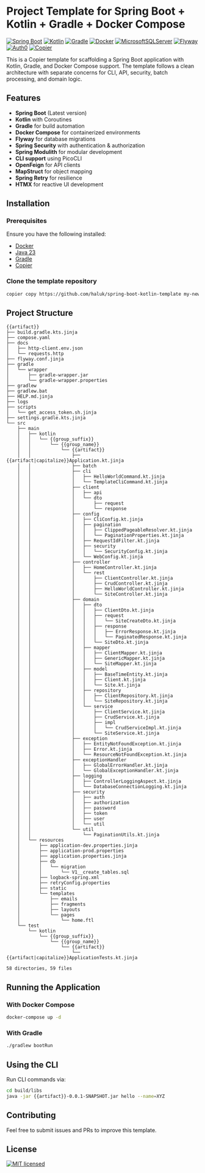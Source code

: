 # Project Template for Spring Boot + Kotlin + Gradle + Docker Compose
[![Spring Boot](https://img.shields.io/badge/Spring%20Boot-6DB33F?logo=springboot&logoColor=white)](#)
[![Kotlin](https://img.shields.io/badge/Kotlin-%237F52FF.svg?logo=kotlin&logoColor=white)](#)
[![Gradle](https://img.shields.io/badge/Gradle-02303A.svg?style=flat-square&logo=Gradle&logoColor=white)](#)
[![Docker](https://img.shields.io/badge/Docker-2496ED?logo=docker&logoColor=white)](#)
[![MicrosoftSQLServer](https://img.shields.io/badge/Microsoft%20SQL%20Server-CC2927?logo=microsoft%20sql%20server&logoColor=white)](#)
[![Flyway](https://img.shields.io/badge/Flyway-red?logo=flyway&logoColor=white)](#)
[![Auth0](https://img.shields.io/badge/Auth0-%23333333?logo=auth0&logoColor=white)](#)
[![Copier](https://img.shields.io/endpoint?url=https://raw.githubusercontent.com/copier-org/copier/master/img/badge/badge-grayscale-inverted-border-orange.json)](https://github.com/copier-org/copier)

This is a Copier template for scaffolding a Spring Boot application with Kotlin, Gradle, and Docker Compose support. The template follows a clean architecture with separate concerns for CLI, API, security, batch processing, and domain logic.

## Features

- **Spring Boot** (Latest version)
- **Kotlin** with Coroutines
- **Gradle** for build automation
- **Docker Compose** for containerized environments
- **Flyway** for database migrations
- **Spring Security** with authentication & authorization
- **Spring Modulith** for modular development
- **CLI support** using PicoCLI
- **OpenFeign** for API clients
- **MapStruct** for object mapping
- **Spring Retry** for resilience
- **HTMX** for reactive UI development

## Installation

### Prerequisites

Ensure you have the following installed:

- [Docker](https://www.docker.com/get-started)
- [Java 23](https://jdk.java.net/23/)
- [Gradle](https://gradle.org/install/)
- [Copier](https://copier.readthedocs.io/en/latest/)

### Clone the template repository

```sh
copier copy https://github.com/haluk/spring-boot-kotlin-template my-new-project
```

## Project Structure

```
{{artifact}}
├── build.gradle.kts.jinja
├── compose.yaml
├── docs
│   ├── http-client.env.json
│   └── requests.http
├── flyway.conf.jinja
├── gradle
│   └── wrapper
│       ├── gradle-wrapper.jar
│       └── gradle-wrapper.properties
├── gradlew
├── gradlew.bat
├── HELP.md.jinja
├── logs
├── scripts
│   └── get_access_token.sh.jinja
├── settings.gradle.kts.jinja
└── src
    ├── main
    │   ├── kotlin
    │   │   └── {{group_suffix}}
    │   │       └── {{group_name}}
    │   │           └── {{artifact}}
    │   │               ├── {{artifact|capitalize}}Application.kt.jinja
    │   │               ├── batch
    │   │               ├── cli
    │   │               │   ├── HelloWorldCommand.kt.jinja
    │   │               │   └── TemplateCliCommand.kt.jinja
    │   │               ├── client
    │   │               │   ├── api
    │   │               │   └── dto
    │   │               │       ├── request
    │   │               │       └── response
    │   │               ├── config
    │   │               │   ├── CliConfig.kt.jinja
    │   │               │   ├── pagination
    │   │               │   │   ├── ClippedPageableResolver.kt.jinja
    │   │               │   │   └── PaginationProperties.kt.jinja
    │   │               │   ├── RequestIdFilter.kt.jinja
    │   │               │   ├── security
    │   │               │   │   └── SecurityConfig.kt.jinja
    │   │               │   └── WebConfig.kt.jinja
    │   │               ├── controller
    │   │               │   ├── HomeController.kt.jinja
    │   │               │   └── rest
    │   │               │       ├── ClientController.kt.jinja
    │   │               │       ├── CrudController.kt.jinja
    │   │               │       ├── HelloWorldController.kt.jinja
    │   │               │       └── SiteController.kt.jinja
    │   │               ├── domain
    │   │               │   ├── dto
    │   │               │   │   ├── ClientDto.kt.jinja
    │   │               │   │   ├── request
    │   │               │   │   │   └── SiteCreateDto.kt.jinja
    │   │               │   │   ├── response
    │   │               │   │   │   ├── ErrorResponse.kt.jinja
    │   │               │   │   │   └── PaginatedResponse.kt.jinja
    │   │               │   │   └── SiteDto.kt.jinja
    │   │               │   ├── mapper
    │   │               │   │   ├── ClientMapper.kt.jinja
    │   │               │   │   ├── GenericMapper.kt.jinja
    │   │               │   │   └── SiteMapper.kt.jinja
    │   │               │   ├── model
    │   │               │   │   ├── BaseTimeEntity.kt.jinja
    │   │               │   │   ├── Client.kt.jinja
    │   │               │   │   └── Site.kt.jinja
    │   │               │   ├── repository
    │   │               │   │   ├── ClientRepository.kt.jinja
    │   │               │   │   └── SiteRepository.kt.jinja
    │   │               │   └── service
    │   │               │       ├── ClientService.kt.jinja
    │   │               │       ├── CrudService.kt.jinja
    │   │               │       ├── impl
    │   │               │       │   └── CrudServiceImpl.kt.jinja
    │   │               │       └── SiteService.kt.jinja
    │   │               ├── exception
    │   │               │   ├── EntityNotFoundException.kt.jinja
    │   │               │   ├── Error.kt.jinja
    │   │               │   └── ResourceNotFoundException.kt.jinja
    │   │               ├── exceptionHandler
    │   │               │   ├── GlobalErrorHandler.kt.jinja
    │   │               │   └── GlobalExceptionHandler.kt.jinja
    │   │               ├── logging
    │   │               │   ├── ControllerLoggingAspect.kt.jinja
    │   │               │   └── DatabaseConnectionLogging.kt.jinja
    │   │               ├── security
    │   │               │   ├── auth
    │   │               │   ├── authorization
    │   │               │   ├── password
    │   │               │   ├── token
    │   │               │   ├── user
    │   │               │   └── util
    │   │               └── util
    │   │                   └── PaginationUtils.kt.jinja
    │   └── resources
    │       ├── application-dev.properties.jinja
    │       ├── application-prod.properties
    │       ├── application.properties.jinja
    │       ├── db
    │       │   └── migration
    │       │       └── V1__create_tables.sql
    │       ├── logback-spring.xml
    │       ├── retryConfig.properties
    │       ├── static
    │       └── templates
    │           ├── emails
    │           ├── fragments
    │           ├── layouts
    │           └── pages
    │               └── home.ftl
    └── test
        └── kotlin
            └── {{group_suffix}}
                └── {{group_name}}
                    └── {{artifact}}
                        └── {{artifact|capitalize}}ApplicationTests.kt.jinja

58 directories, 59 files
```

## Running the Application

### With Docker Compose

```sh
docker-compose up -d
```

### With Gradle

```sh
./gradlew bootRun
```

## Using the CLI

Run CLI commands via:

```sh
cd build/libs
java -jar {{artifact}}-0.0.1-SNAPSHOT.jar hello --name=XYZ
```

## Contributing

Feel free to submit issues and PRs to improve this template.

## License

[![MIT licensed](https://img.shields.io/badge/license-MIT-blue.svg)](LICENSE)
